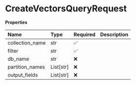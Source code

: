 # CreateVectorsQueryRequest

**Properties**

| Name            | Type      | Required | Description |
| :-------------- | :-------- | :------- | :---------- |
| collection_name | str       | ✅       |             |
| filter          | str       | ✅       |             |
| db_name         | str       | ❌       |             |
| partition_names | List[str] | ❌       |             |
| output_fields   | List[str] | ❌       |             |

<!-- This file was generated by liblab | https://liblab.com/ -->
